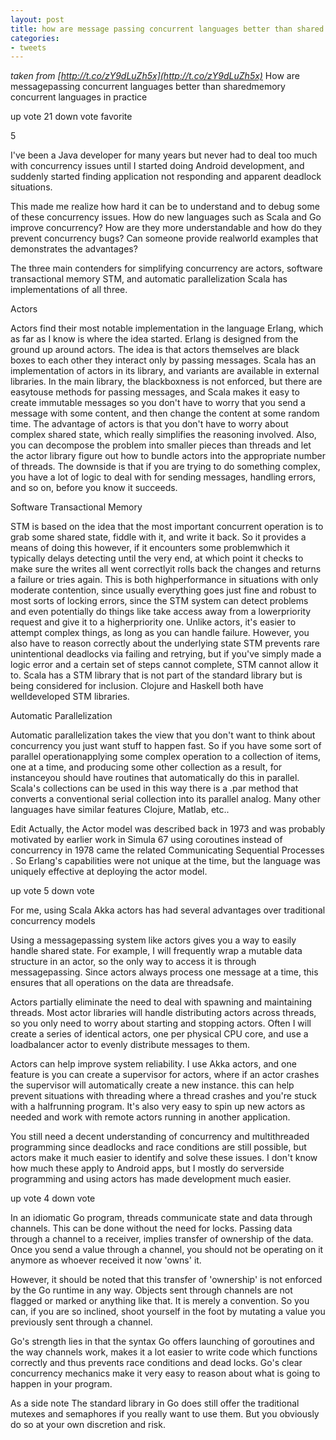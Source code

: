 ```yaml
---
layout: post
title: how are message passing concurrent languages better than shared memory concurrent languages in practice
categories:
- tweets
---
```

*taken from [http://t.co/zY9dLuZh5x](http://t.co/zY9dLuZh5x)*
How are messagepassing concurrent languages better than sharedmemory concurrent languages in practice

up vote 21 down vote favorite

5

I've been a Java developer for many years but never had to deal too much with concurrency issues until I started doing Android development, and suddenly started finding application not responding and apparent deadlock situations.

This made me realize how hard it can be to understand and to debug some of these concurrency issues.  How do new languages such as Scala and Go improve concurrency?  How are they more understandable and how do they prevent concurrency bugs? Can someone provide realworld examples that demonstrates the advantages?

The three main contenders for simplifying concurrency are actors, software transactional memory STM, and automatic parallelization Scala has implementations of all three.

Actors

Actors find their most notable implementation in the language Erlang, which as far as I know is where the idea started.  Erlang is designed from the ground up around actors.  The idea is that actors themselves are black boxes to each other they interact only by passing messages.  Scala has an implementation of actors in its library, and variants are available in external libraries.  In the main library, the blackboxness is not enforced, but there are easytouse methods for passing messages, and Scala makes it easy to create immutable messages so you don't have to worry that you send a message with some content, and then change the content at some random time.  The advantage of actors is that you don't have to worry about complex shared state, which really simplifies the reasoning involved.  Also, you can decompose the problem into smaller pieces than threads and let the actor library figure out how to bundle actors into the appropriate number of threads.  The downside is that if you are trying to do something complex, you have a lot of logic to deal with for sending messages, handling errors, and so on, before you know it succeeds.

Software Transactional Memory

STM is based on the idea that the most important concurrent operation is to grab some shared state, fiddle with it, and write it back.  So it provides a means of doing this however, if it encounters some problemwhich it typically delays detecting until the very end, at which point it checks to make sure the writes all went correctlyit rolls back the changes and returns a failure or tries again.  This is both highperformance in situations with only moderate contention, since usually everything goes just fine and robust to most sorts of locking errors, since the STM system can detect problems and even potentially do things like take access away from a lowerpriority request and give it to a higherpriority one.  Unlike actors, it's easier to attempt complex things, as long as you can handle failure.  However, you also have to reason correctly about the underlying state STM prevents rare unintentional deadlocks via failing and retrying, but if you've simply made a logic error and a certain set of steps cannot complete, STM cannot allow it to.  Scala has a STM library that is not part of the standard library but is being considered for inclusion.  Clojure and Haskell both have welldeveloped STM libraries.

Automatic Parallelization

Automatic parallelization takes the view that you don't want to think about concurrency you just want stuff to happen fast.  So if you have some sort of parallel operationapplying some complex operation to a collection of items, one at a time, and producing some other collection as a result, for instanceyou should have routines that automatically do this in parallel.  Scala's collections can be used in this way there is a .par method that converts a conventional serial collection into its parallel analog.  Many other languages have similar features Clojure, Matlab, etc..

Edit Actually, the Actor model was described back in 1973 and was probably motivated by earlier work in Simula 67 using coroutines instead of concurrency in 1978 came the related Communicating Sequential Processes . So Erlang's capabilities were not unique at the time, but the language was uniquely effective at deploying the actor model.

up vote 5 down vote

For me, using Scala Akka actors has had several advantages over traditional concurrency models

Using a messagepassing system like actors gives you a way to easily handle shared state.  For example, I will frequently wrap a mutable data structure in an actor, so the only way to access it is through messagepassing.  Since actors always process one message at a time, this ensures that all operations on the data are threadsafe.

Actors partially eliminate the need to deal with spawning and maintaining threads.  Most actor libraries will handle distributing actors across threads, so you only need to worry about starting and stopping actors.  Often I will create a series of identical actors, one per physical CPU core, and use a loadbalancer actor to evenly distribute messages to them.

Actors can help improve system reliability.  I use Akka actors, and one feature is you can  create a supervisor for actors, where if an actor crashes the supervisor will automatically create a new instance.  this can help prevent situations with threading where a thread crashes and you're stuck with a halfrunning program.  It's also very easy to spin up new actors as needed and work with remote actors running in another application.

You still need a decent understanding of concurrency and multithreaded programming since deadlocks and race conditions are still possible, but actors make it much easier to identify and solve these issues.  I don't know how much these apply to Android apps, but I mostly do serverside programming and using actors has made development much easier.

up vote 4 down vote

In an idiomatic Go program, threads communicate state and data through channels. This can be done without the need for locks. Passing data through a channel to a receiver, implies transfer of ownership of the data. Once you send a value through a channel, you should not be operating on it anymore as whoever received it now 'owns' it.

However, it should be noted that this transfer of 'ownership' is not enforced by the Go runtime in any way. Objects sent through channels are not flagged or marked or anything like that. It is merely a convention. So you can, if you are so inclined, shoot yourself in the foot by mutating a value you previously sent through a channel.

Go's strength lies in that the syntax Go offers launching of goroutines and the way channels work, makes it a lot easier to write code which functions correctly and thus prevents race conditions and dead locks. Go's clear concurrency mechanics make it very easy to reason about what is going to happen in your program.

As a side note The standard library in Go does still offer the traditional mutexes and semaphores if you really want to use them. But you obviously do so at your own discretion and risk.

